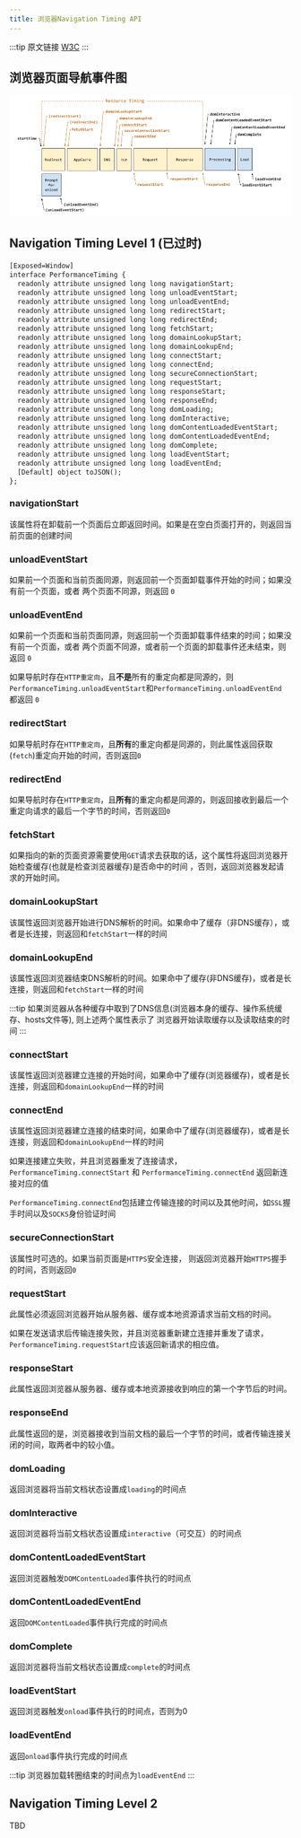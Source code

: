 ```yaml
---
title: 浏览器Navigation Timing API
---
```


:::tip 原文链接
[W3C](https://w3c.github.io/navigation-timing/#dom-performancenavigationtiming)
:::

## 浏览器页面导航事件图
![events](./image/navigation-timing.png)

## Navigation Timing Level 1 (已过时)

```idl
[Exposed=Window]
interface PerformanceTiming {
  readonly attribute unsigned long long navigationStart;
  readonly attribute unsigned long long unloadEventStart;
  readonly attribute unsigned long long unloadEventEnd;
  readonly attribute unsigned long long redirectStart;
  readonly attribute unsigned long long redirectEnd;
  readonly attribute unsigned long long fetchStart;
  readonly attribute unsigned long long domainLookupStart;
  readonly attribute unsigned long long domainLookupEnd;
  readonly attribute unsigned long long connectStart;
  readonly attribute unsigned long long connectEnd;
  readonly attribute unsigned long long secureConnectionStart;
  readonly attribute unsigned long long requestStart;
  readonly attribute unsigned long long responseStart;
  readonly attribute unsigned long long responseEnd;
  readonly attribute unsigned long long domLoading;
  readonly attribute unsigned long long domInteractive;
  readonly attribute unsigned long long domContentLoadedEventStart;
  readonly attribute unsigned long long domContentLoadedEventEnd;
  readonly attribute unsigned long long domComplete;
  readonly attribute unsigned long long loadEventStart;
  readonly attribute unsigned long long loadEventEnd;
  [Default] object toJSON();
};
```


### navigationStart
该属性将在卸载前一个页面后立即返回时间。如果是在空白页面打开的，则返回当前页面的创建时间  


### unloadEventStart
如果前一个页面和当前页面同源，则返回前一个页面卸载事件开始的时间；如果没有前一个页面，或者
两个页面不同源，则返回 `0`  

### unloadEventEnd
如果前一个页面和当前页面同源，则返回前一个页面卸载事件结束的时间；如果没有前一个页面，或者
两个页面不同源，或者前一个页面的卸载事件还未结束，则返回 `0`

如果导航时存在`HTTP重定向`，且**不是**所有的重定向都是同源的，则` PerformanceTiming.unloadEventStart `和`PerformanceTiming.unloadEventEnd` 都返回 `0`


### redirectStart
如果导航时存在`HTTP重定向`，且**所有**的重定向都是同源的，则此属性返回获取(`fetch`)重定向开始的时间，否则返回`0`


### redirectEnd
如果导航时存在`HTTP重定向`，且**所有**的重定向都是同源的，则返回接收到最后一个重定向请求的最后一个字节的时间，否则返回`0`


### fetchStart
如果指向的新的页面资源需要使用`GET`请求去获取的话，这个属性将返回浏览器开始检查缓存(也就是检查浏览器缓存)是否命中的时间
，否则，返回浏览器发起请求的开始时间。


### domainLookupStart
该属性返回浏览器开始进行DNS解析的时间。如果命中了缓存（非DNS缓存），或者是长连接，则返回和`fetchStart`一样的时间

### domainLookupEnd
该属性返回浏览器结束DNS解析的时间。如果命中了缓存(非DNS缓存)，或者是长连接，则返回和`fetchStart`一样的时间

:::tip
如果浏览器从各种缓存中取到了DNS信息(浏览器本身的缓存、操作系统缓存、hosts文件等), 则上述两个属性表示了
浏览器开始读取缓存以及读取结束的时间
:::

### connectStart
该属性返回浏览器建立连接的开始时间，如果命中了缓存(浏览器缓存)，或者是长连接，则返回和`domainLookupEnd`一样的时间

### connectEnd
该属性返回浏览器建立连接的结束时间，如果命中了缓存(浏览器缓存)，或者是长连接，则返回和`domainLookupEnd`一样的时间

如果连接建立失败，并且浏览器重发了连接请求，`PerformanceTiming.connectStart` 和 `PerformanceTiming.connectEnd`
返回新连接对应的值

`PerformanceTiming.connectEnd`包括建立传输连接的时间以及其他时间，如`SSL`握手时间以及`SOCKS`身份验证时间


### secureConnectionStart
该属性时可选的。如果当前页面是`HTTPS`安全连接， 则返回浏览器开始`HTTPS`握手的时间，否则返回`0`

### requestStart
此属性必须返回浏览器开始从服务器、缓存或本地资源请求当前文档的时间。

如果在发送请求后传输连接失败，并且浏览器重新建立连接并重发了请求， `PerformanceTiming.requestStart`应该返回新请求的相应值。


### responseStart
此属性返回浏览器从服务器、缓存或本地资源接收到响应的第一个字节后的时间。

### responseEnd
此属性返回的是，浏览器接收到当前文档的最后一个字节的时间，或者传输连接关闭的时间，取两者中的较小值。

### domLoading
返回浏览器将当前文档状态设置成`loading`的时间点


### domInteractive
返回浏览器将当前文档状态设置成`interactive`（可交互）的时间点

### domContentLoadedEventStart
返回浏览器触发`DOMContentLoaded`事件执行的时间点

### domContentLoadedEventEnd
返回`DOMContentLoaded`事件执行完成的时间点

### domComplete
返回浏览器将当前文档状态设置成`complete`的时间点

### loadEventStart
返回浏览器触发`onload`事件执行的时间点，否则为0

### loadEventEnd
返回`onload`事件执行完成的时间点

:::tip
浏览器加载转圈结束的时间点为`loadEventEnd`
:::


## Navigation Timing Level 2
TBD
